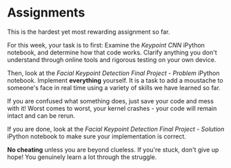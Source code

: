 # Assignments

This is the hardest yet most rewarding assignment so far.

For this week, your task is to first: Examine the *Keypoint CNN* iPython notebook, and determine how that code works. Clarify anything you don't understand through online tools and rigorous testing on your own device.

Then, look at the *Facial Keypoint Detection Final Project - Problem* iPython notebook. Implement __everything__ yourself. It is a task to add a moustache to someone's face in real time using a variety of skills we have learned so far.

If you are confused what something does, just save your code and mess with it! Worst comes to worst, your kernel crashes - your code will remain intact and can be rerun.

If you are done, look at the *Facial Keypoint Detection Final Project - Solution* iPython notebook to make sure your implementation is correct.

__No cheating__ unless you are beyond clueless. If you're stuck, don't give up hope! You genuinely learn a lot through the struggle.
